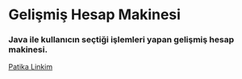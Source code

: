# Gelişmiş Hesap Makinesi

### Java ile kullanıcın seçtiği işlemleri yapan gelişmiş hesap makinesi.

[Patika Linkim](https://app.patika.dev/burakkartalq7)
